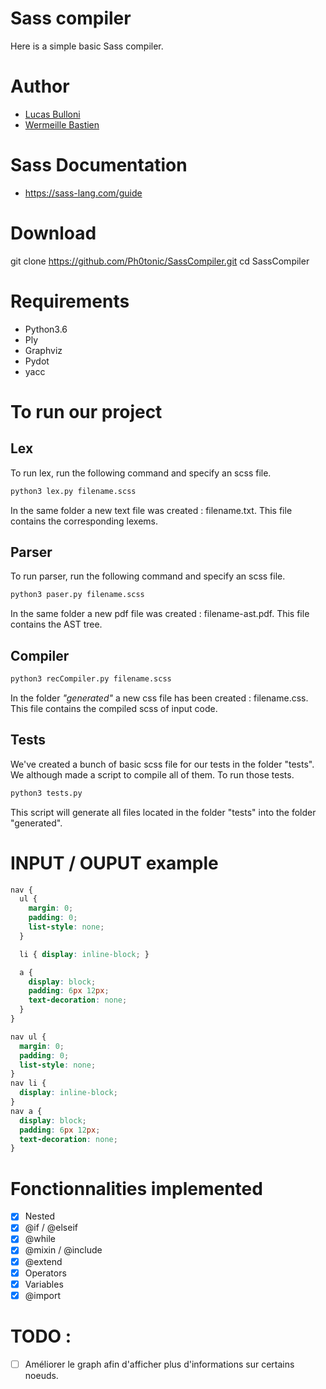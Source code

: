 # Sass compiler

Here is a simple basic Sass compiler.

# Author

- [Lucas Bulloni](https://github.com/bull0n)
- [Wermeille Bastien](https://github.com/Ph0tonic/)

# Sass Documentation

- https://sass-lang.com/guide

# Download

git clone https://github.com/Ph0tonic/SassCompiler.git
cd SassCompiler

# Requirements

- Python3.6
- Ply
- Graphviz
- Pydot
- yacc

# To run our project

## Lex

To run lex, run the following command and specify an scss file.

```bash
python3 lex.py filename.scss
```

In the same folder a new text file was created : filename.txt. This file contains the corresponding lexems.

## Parser

To run parser, run the following command and specify an scss file.

```bash
python3 paser.py filename.scss
```

In the same folder a new pdf file was created : filename-ast.pdf. This file contains the AST tree.

## Compiler

```bash
python3 recCompiler.py filename.scss
```

In the folder *"generated"* a new css file has been created : filename.css. This file contains the compiled scss of input code.

## Tests

We've created a bunch of basic scss file for our tests in the folder "tests". We although made a script to compile all of them. To run those tests.

```bash
python3 tests.py
```

This script will generate all files located in the folder "tests" into the folder "generated".

# INPUT / OUPUT example

```scss
nav {
  ul {
    margin: 0;
    padding: 0;
    list-style: none;
  }

  li { display: inline-block; }

  a {
    display: block;
    padding: 6px 12px;
    text-decoration: none;
  }
}
```

```css
nav ul {
  margin: 0;
  padding: 0;
  list-style: none;
}
nav li {
  display: inline-block;
}
nav a {
  display: block;
  padding: 6px 12px;
  text-decoration: none;
}
```

# Fonctionnalities implemented

- [x] Nested
- [x] @if / @elseif
- [x] @while
- [x] @mixin / @include
- [x] @extend
- [x] Operators
- [x] Variables
- [x] @import

# TODO :
- [ ] Améliorer le graph afin d'afficher plus d'informations sur certains noeuds.

